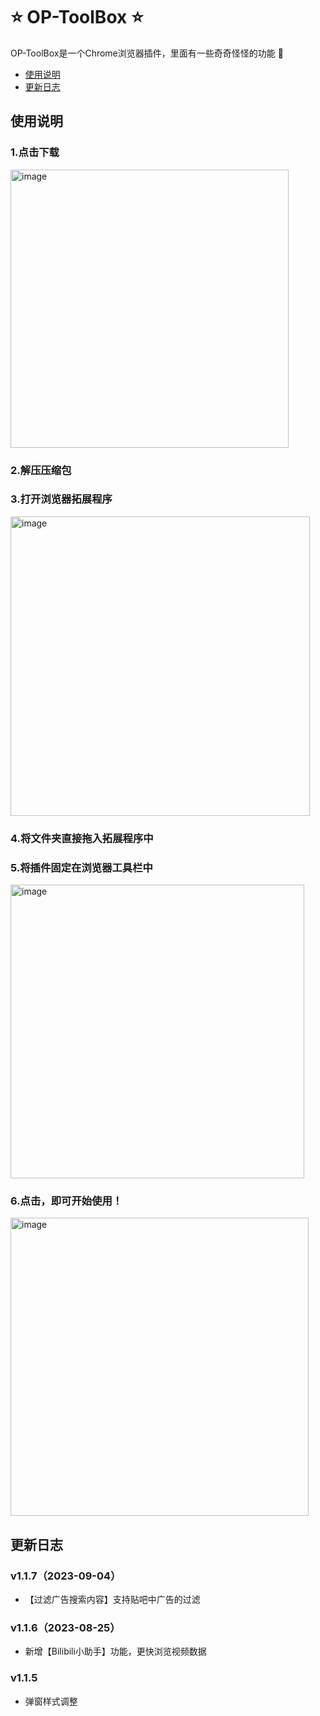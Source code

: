 # :star: OP-ToolBox :star:
OP-ToolBox是一个Chrome浏览器插件，里面有一些奇奇怪怪的功能 :eyes:
- [使用说明](#使用说明)
- [更新日志](#更新日志)
## 使用说明
<h3>1.点击下载</h3>
<img width="445" alt="image" src="https://github.com/WanGODW/OP-ToolBox/assets/108512706/4683cf87-541a-4a0f-a1df-98cce7adc382">
<h3>2.解压压缩包</h3>
<h3>3.打开浏览器拓展程序</h3>
<img width="479" alt="image" src="https://github.com/WanGODW/OP-ToolBox/assets/108512706/9c8c90e2-7056-4650-9042-95073337b4ef">
<h3>4.将文件夹直接拖入拓展程序中</h3>
<h3>5.将插件固定在浏览器工具栏中</h3>
<img width="470" alt="image" src="https://github.com/WanGODW/OP-ToolBox/assets/108512706/d43c28d9-79f8-4a7b-9e73-f8b934c7274d">
<h3>6.点击，即可开始使用！</h3>
<img width="477" alt="image" src="https://github.com/WanGODW/OP-ToolBox/assets/108512706/c4faac5a-a5f1-4a1f-abe8-66ba7927586b">

## 更新日志
### v1.1.7（2023-09-04）
- 【过滤广告搜索内容】支持贴吧中广告的过滤
### v1.1.6（2023-08-25）
- 新增【Bilibili小助手】功能，更快浏览视频数据
### v1.1.5
- 弹窗样式调整
